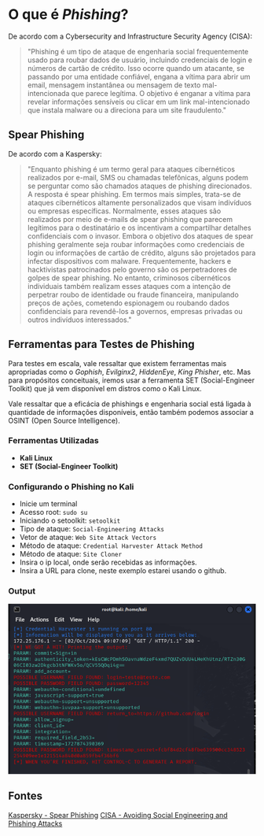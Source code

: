 
# O que é *Phishing*?

De acordo com a Cybersecurity and Infrastructure Security Agency (CISA):
> "Phishing é um tipo de ataque de engenharia social frequentemente usado para roubar dados de usuário, incluindo credenciais de login e números de cartão de crédito. Isso ocorre quando um atacante, se passando por uma entidade confiável, engana a vítima para abrir um email, mensagem instantânea ou mensagem de texto mal-intencionada que parece legítima. O objetivo é enganar a vítima para revelar informações sensíveis ou clicar em um link mal-intencionado que instala malware ou a direciona para um site fraudulento."


## Spear Phishing

De acordo com a Kaspersky:
> "Enquanto phishing é um termo geral para ataques cibernéticos realizados por e-mail, SMS ou chamadas telefônicas, alguns podem se perguntar como são chamados ataques de phishing direcionados. A resposta é spear phishing. Em termos mais simples, trata-se de ataques cibernéticos altamente personalizados que visam indivíduos ou empresas específicas. Normalmente, esses ataques são realizados por meio de e-mails de spear phishing que parecem legítimos para o destinatário e os incentivam a compartilhar detalhes confidenciais com o invasor. Embora o objetivo dos ataques de spear phishing geralmente seja roubar informações como credenciais de login ou informações de cartão de crédito, alguns são projetados para infectar dispositivos com malware. Frequentemente, hackers e hacktivistas patrocinados pelo governo são os perpetradores de golpes de spear phishing. No entanto, criminosos cibernéticos individuais também realizam esses ataques com a intenção de perpetrar roubo de identidade ou fraude financeira, manipulando preços de ações, cometendo espionagem ou roubando dados confidenciais para revendê-los a governos, empresas privadas ou outros indivíduos interessados."

## Ferramentas para Testes de Phishing

Para testes em escala, vale ressaltar que existem ferramentas mais apropriadas como o *Gophish*, *Evilginx2*, *HiddenEye*, *King Phisher*, etc. Mas para propósitos conceituais, iremos usar a ferramenta SET (Social-Engineer Toolkit) que já vem disponível em distros como o Kali Linux.

Vale ressaltar que a eficácia de phishings e engenharia social está ligada à quantidade de informações disponíveis, então também podemos associar a OSINT (Open Source Intelligence).

### Ferramentas Utilizadas

- **Kali Linux**
- **SET (Social-Engineer Toolkit)**


### Configurando o Phishing no Kali

- Inicie um terminal
- Acesso root: ``` sudo su ```
- Iniciando o setoolkit: ``` setoolkit ```
- Tipo de ataque: ``` Social-Engineering Attacks ```
- Vetor de ataque: ``` Web Site Attack Vectors ```
- Método de ataque: ```Credential Harvester Attack Method ```
- Método de ataque: ``` Site Cloner ```
- Insira o ip local, onde serão recebidas as informações.
- Insira a URL para clone, neste exemplo estarei usando o github.

### Output

![Alt text](./output.png "Optional title")

## Fontes
[Kaspersky - Spear Phishing](https://www.kaspersky.com.br/resource-center/definitions/spear-phishing)
[CISA - Avoiding Social Engineering and Phishing Attacks](https://www.cisa.gov/news-events/news/avoiding-social-engineering-and-phishing-attacks)
